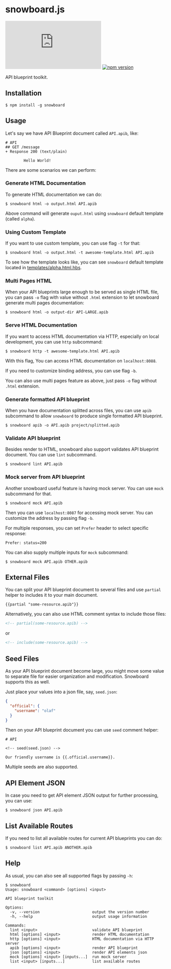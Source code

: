 # snowboard.js

[![Build Status](https://badgen.net/circleci/github/bukalapak/snowboard.js)](https://circleci.com/gh/bukalapak/snowboard.js)
[![npm version](https://badgen.net/npm/v/snowboard)](https://www.npmjs.com/package/snowboard)

API blueprint toolkit.

## Installation

```
$ npm install -g snowboard
```

## Usage

Let's say we have API Blueprint document called `API.apib`, like:

```apib
# API
## GET /message
+ Response 200 (text/plain)

        Hello World!
```

There are some scenarios we can perform:

### Generate HTML Documentation

To generate HTML documentation we can do:

```
$ snowboard html -o output.html API.apib
```

Above command will generate `ouput.html` using `snowboard` default template (called `alpha`).

### Using Custom Template

If you want to use custom template, you can use flag `-t` for that:

```
$ snowboard html -o output.html -t awesome-template.html API.apib
```

To see how the template looks like, you can see `snowboard` default template located in [templates/alpha.html.hbs](templates/alpha.html.hbs).

### Multi Pages HTML

When your API blueprints large enough to be served as single HTML file, you can pass `-o` flag with value without `.html` extension to let snowboard generate multi pages documentation:

```
$ snowboard html -o output-dir API-LARGE.apib
```

### Serve HTML Documentation

If you want to access HTML documentation via HTTP, especially on local development, you can use `http` subcommand:

```
$ snowboard http -t awesome-template.html API.apib
```

With this flag, You can access HTML documentation on `localhost:8088`.

If you need to customize binding address, you can use flag `-b`.

You can also use multi pages feature as above, just pass `-o` flag without `.html` extension.

### Generate formatted API blueprint

When you have documentation splitted across files, you can use `apib` subcommand to allow `snowboard` to produce single formatted API blueprint.

```
$ snowboard apib -o API.apib project/splitted.apib
```

### Validate API blueprint

Besides render to HTML, snowboard also support validates API blueprint document. You can use `lint` subcommand.

```
$ snowboard lint API.apib
```

### Mock server from API blueprint

Another snowboard useful feature is having mock server. You can use `mock` subcommand for that.

```
$ snowboard mock API.apib
```

Then you can use `localhost:8087` for accessing mock server. You can customize the address by passing flag `-b`.

For multiple responses, you can set `Prefer` header to select specific response:

```
Prefer: status=200
```

You can also supply multiple inputs for `mock` subcommand:

```
$ snowboard mock API.apib OTHER.apib
```

## External Files

You can split your API blueprint document to several files and use `partial` helper to includes it to your main document.

```
{{partial "some-resource.apib"}}
```

Alternatively, you can also use HTML comment syntax to include those files:

```html
<!-- partial(some-resource.apib) -->
```

or

```html
<!-- include(some-resource.apib) -->
```

## Seed Files

As your API blueprint document become large, you might move some value to separate file for easier organization and modification. Snowboard supports this as well.

Just place your values into a json file, say, `seed.json`:

```json
{
  "official": {
    "username": "olaf"
  }
}
```

Then on your API blueprint document you can use `seed` comment helper:

```apib
# API

<!-- seed(seed.json) -->

Our friendly username is {{.official.username}}.
```

Multiple seeds are also supported.

## API Element JSON

In case you need to get API element JSON output for further processing, you can use:

```
$ snowboard json API.apib
```

## List Available Routes

If you need to list all available routes for current API blueprints you can do:

```
$ snowboard list API.apib ANOTHER.apib
```

## Help

As usual, you can also see all supported flags by passing `-h`:

```
$ snowboard
Usage: snowboard <command> [options] <input>

API blueprint toolkit

Options:
  -v, --version                       output the version number
  -h, --help                          output usage information

Commands:
  lint <input>                        validate API blueprint
  html [options] <input>              render HTML documentation
  http [options] <input>              HTML documentation via HTTP server
  apib [options] <input>              render API blueprint
  json [options] <input>              render API elements json
  mock [options] <input> [inputs...]  run mock server
  list <input> [inputs...]            list available routes
```
